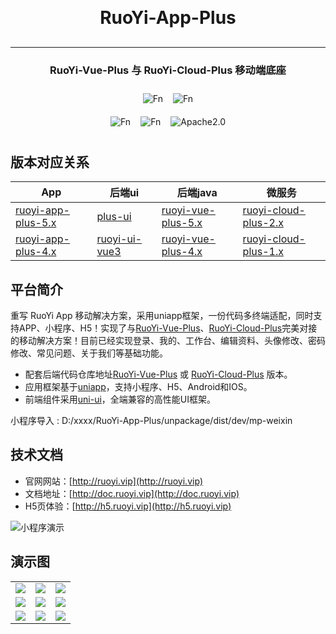<h1 align="center" style="margin: 30px 0 30px; font-weight: bold;">RuoYi-App-Plus</h1>
<hr />
<h3 align="center">RuoYi-Vue-Plus 与 RuoYi-Cloud-Plus 移动端底座</h4>

<div style="display: flex; justify-content: center;">  
    <img style="margin: 10px 8px" src="https://gitee.com/FnTop/RuoYi-App-Plus/badge/star.svg?theme=light" alt="Fn">
    <img style="margin: 10px 8px" src="https://gitee.com/FnTop/RuoYi-App-Plus/badge/fork.svg?theme=dark" alt="Fn">

</div>

<div style="display: flex; justify-content: center;">  
    <img style="margin: 10px 8px" src="https://img.shields.io/badge/version-5.x-green" alt="Fn">
    <img style="margin: 10px 8px" src="https://img.shields.io/badge/author-4n-blue.svg" alt="Fn">
    <img style="margin: 10px 8px" src="https://img.shields.io/badge/license-MIT-green" alt="Apache2.0">
</div>

## 版本对应关系

| App                | 后端ui | 后端java | 微服务 |
|--------------------|----|------|-----|
| [ruoyi-app-plus-5.x](https://gitee.com/FnTop/RuoYi-App-Plus) | [plus-ui](https://gitee.com/JavaLionLi/plus-ui)   | [ruoyi-vue-plus-5.x](https://gitee.com/dromara/RuoYi-Vue-Plus)     | [ruoyi-cloud-plus-2.x](https://gitee.com/dromara/RuoYi-Cloud-Plus)    |
| [ruoyi-app-plus-4.x](https://gitee.com/FnTop/RuoYi-App-Plus) | [ruoyi-ui-vue3](https://gitee.com/dromara/RuoYi-Vue-Plus)   | [ruoyi-vue-plus-4.x](https://gitee.com/dromara/RuoYi-Vue-Plus)     | [ruoyi-cloud-plus-1.x](https://gitee.com/dromara/RuoYi-Cloud-Plus)    |

## 平台简介

重写 RuoYi App 移动解决方案，采用uniapp框架，一份代码多终端适配，同时支持APP、小程序、H5！实现了与[RuoYi-Vue-Plus](https://gitee.com/dromara/RuoYi-Vue-Plus)、[RuoYi-Cloud-Plus](https://gitee.com/dromara/RuoYi-Cloud-Plus)完美对接的移动解决方案！目前已经实现登录、我的、工作台、编辑资料、头像修改、密码修改、常见问题、关于我们等基础功能。

* 配套后端代码仓库地址[RuoYi-Vue-Plus](https://gitee.com/dromara/RuoYi-Vue-Plus) 或 [RuoYi-Cloud-Plus](https://gitee.com/dromara/RuoYi-Cloud-Plus) 版本。
* 应用框架基于[uniapp](https://uniapp.dcloud.net.cn/)，支持小程序、H5、Android和IOS。
* 前端组件采用[uni-ui](https://github.com/dcloudio/uni-ui)，全端兼容的高性能UI框架。

小程序导入 : D:/xxxx/RuoYi-App-Plus/unpackage/dist/dev/mp-weixin

## 技术文档

- 官网网站：[http://ruoyi.vip](http://ruoyi.vip)
- 文档地址：[http://doc.ruoyi.vip](http://doc.ruoyi.vip)
- H5页体验：[http://h5.ruoyi.vip](http://h5.ruoyi.vip)


<img src="https://oscimg.oschina.net/oscnet/up-26c76dc90b92acdbd9ac8cd5252f07c8ad9.jpg" alt="小程序演示"/>
 

## 演示图

<table>
    <tr>
        <td><img src="https://oscimg.oschina.net/oscnet/up-3ea20e447ac621a161e395fb53ccc683d84.png"/></td>
        <td><img src="https://oscimg.oschina.net/oscnet/up-a6f23cf9a371a30165e135eff6d9ae89a9d.png"/></td>
		<td><img src="https://oscimg.oschina.net/oscnet/up-ff5f62016bf6624c1ff27eee57499dccd44.png"/></td>
    </tr>
	<tr>
        <td><img src="https://oscimg.oschina.net/oscnet/up-b9a582fdb26ec69d407fabd044d2c8494df.png"/></td>
        <td><img src="https://oscimg.oschina.net/oscnet/up-96427ee08fca29d77934cfc8d1b1a637cef.png"/></td>
		<td><img src="https://oscimg.oschina.net/oscnet/up-5fdadc582d24cccd7727030d397b63185a3.png"/></td>
    </tr>
	<tr>
        <td><img src="https://oscimg.oschina.net/oscnet/up-0a36797b6bcc50c36d40c3c782665b89efc.png"/></td>
        <td><img src="https://oscimg.oschina.net/oscnet/up-d77995cc00687cedd00d5ac7d68a07ea276.png"/></td>
		<td><img src="https://oscimg.oschina.net/oscnet/up-fa8f5ab20becf59b4b38c1b92a9989e7109.png"/></td>
    </tr>
</table>
